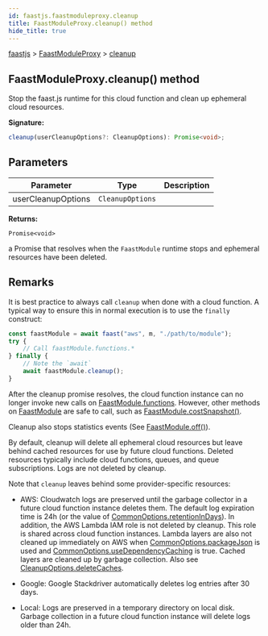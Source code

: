 ```yaml
---
id: faastjs.faastmoduleproxy.cleanup
title: FaastModuleProxy.cleanup() method
hide_title: true
---
```

[faastjs](./faastjs.md) &gt; [FaastModuleProxy](./faastjs.faastmoduleproxy.md) &gt; [cleanup](./faastjs.faastmoduleproxy.cleanup.md)

## FaastModuleProxy.cleanup() method

Stop the faast.js runtime for this cloud function and clean up ephemeral cloud resources.

<b>Signature:</b>

```typescript
cleanup(userCleanupOptions?: CleanupOptions): Promise<void>;
```

## Parameters

|  Parameter | Type | Description |
|  --- | --- | --- |
|  userCleanupOptions | <code>CleanupOptions</code> |  |

<b>Returns:</b>

`Promise<void>`

a Promise that resolves when the `FaastModule` runtime stops and ephemeral resources have been deleted.

## Remarks

It is best practice to always call `cleanup` when done with a cloud function. A typical way to ensure this in normal execution is to use the `finally` construct:

```typescript
const faastModule = await faast("aws", m, "./path/to/module");
try {
    // Call faastModule.functions.*
} finally {
    // Note the `await`
    await faastModule.cleanup();
}

```
After the cleanup promise resolves, the cloud function instance can no longer invoke new calls on [FaastModule.functions](./faastjs.faastmodule.functions.md)<!-- -->. However, other methods on [FaastModule](./faastjs.faastmodule.md) are safe to call, such as [FaastModule.costSnapshot()](./faastjs.faastmodule.costsnapshot.md)<!-- -->.

Cleanup also stops statistics events (See [FaastModule.off()](./faastjs.faastmodule.off.md)<!-- -->).

By default, cleanup will delete all ephemeral cloud resources but leave behind cached resources for use by future cloud functions. Deleted resources typically include cloud functions, queues, and queue subscriptions. Logs are not deleted by cleanup.

Note that `cleanup` leaves behind some provider-specific resources:

- AWS: Cloudwatch logs are preserved until the garbage collector in a future cloud function instance deletes them. The default log expiration time is 24h (or the value of [CommonOptions.retentionInDays](./faastjs.commonoptions.retentionindays.md)<!-- -->). In addition, the AWS Lambda IAM role is not deleted by cleanup. This role is shared across cloud function instances. Lambda layers are also not cleaned up immediately on AWS when [CommonOptions.packageJson](./faastjs.commonoptions.packagejson.md) is used and [CommonOptions.useDependencyCaching](./faastjs.commonoptions.usedependencycaching.md) is true. Cached layers are cleaned up by garbage collection. Also see [CleanupOptions.deleteCaches](./faastjs.cleanupoptions.deletecaches.md)<!-- -->.

- Google: Google Stackdriver automatically deletes log entries after 30 days.

- Local: Logs are preserved in a temporary directory on local disk. Garbage collection in a future cloud function instance will delete logs older than 24h.
